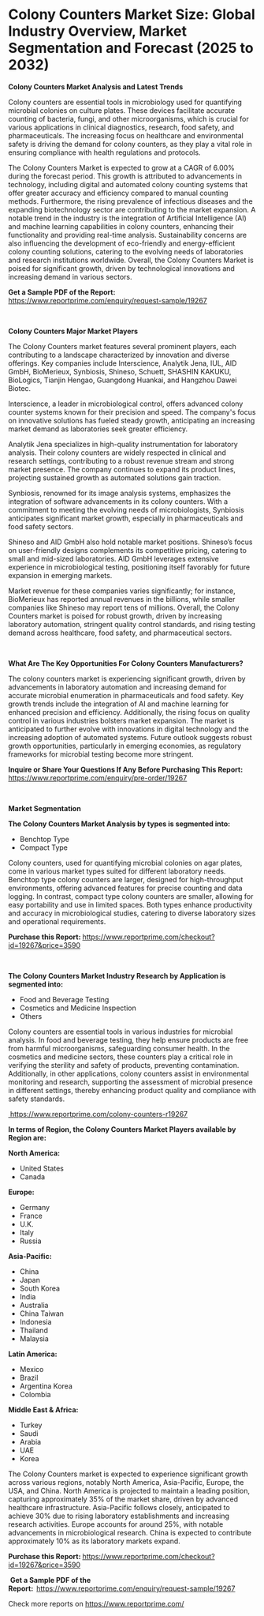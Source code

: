 <p><h1>Colony Counters Market Size: Global Industry Overview, Market Segmentation and Forecast (2025 to 2032)</h1></p><p><strong>Colony Counters Market Analysis and Latest Trends</strong></p>
<p><p>Colony counters are essential tools in microbiology used for quantifying microbial colonies on culture plates. These devices facilitate accurate counting of bacteria, fungi, and other microorganisms, which is crucial for various applications in clinical diagnostics, research, food safety, and pharmaceuticals. The increasing focus on healthcare and environmental safety is driving the demand for colony counters, as they play a vital role in ensuring compliance with health regulations and protocols.</p><p>The Colony Counters Market is expected to grow at a CAGR of 6.00% during the forecast period. This growth is attributed to advancements in technology, including digital and automated colony counting systems that offer greater accuracy and efficiency compared to manual counting methods. Furthermore, the rising prevalence of infectious diseases and the expanding biotechnology sector are contributing to the market expansion. A notable trend in the industry is the integration of Artificial Intelligence (AI) and machine learning capabilities in colony counters, enhancing their functionality and providing real-time analysis. Sustainability concerns are also influencing the development of eco-friendly and energy-efficient colony counting solutions, catering to the evolving needs of laboratories and research institutions worldwide. Overall, the Colony Counters Market is poised for significant growth, driven by technological innovations and increasing demand in various sectors.</p></p>
<p><strong>Get a Sample PDF of the Report:&nbsp;</strong> <a href="https://www.reportprime.com/enquiry/request-sample/19267?utm_campaign=1743&utm_medium=2&utm_source=Github&utm_content=ia&utm_term=19032025&utm_id=colony-counters">https://www.reportprime.com/enquiry/request-sample/19267</a></p>
<p>&nbsp;</p>
<p><strong>Colony Counters Major Market Players</strong></p>
<p><p>The Colony Counters market features several prominent players, each contributing to a landscape characterized by innovation and diverse offerings. Key companies include Interscience, Analytik Jena, IUL, AID GmbH, BioMerieux, Synbiosis, Shineso, Schuett, SHASHIN KAKUKU, BioLogics, Tianjin Hengao, Guangdong Huankai, and Hangzhou Dawei Biotec.</p><p>Interscience, a leader in microbiological control, offers advanced colony counter systems known for their precision and speed. The company's focus on innovative solutions has fueled steady growth, anticipating an increasing market demand as laboratories seek greater efficiency.</p><p>Analytik Jena specializes in high-quality instrumentation for laboratory analysis. Their colony counters are widely respected in clinical and research settings, contributing to a robust revenue stream and strong market presence. The company continues to expand its product lines, projecting sustained growth as automated solutions gain traction.</p><p>Synbiosis, renowned for its image analysis systems, emphasizes the integration of software advancements in its colony counters. With a commitment to meeting the evolving needs of microbiologists, Synbiosis anticipates significant market growth, especially in pharmaceuticals and food safety sectors.</p><p>Shineso and AID GmbH also hold notable market positions. Shineso’s focus on user-friendly designs complements its competitive pricing, catering to small and mid-sized laboratories. AID GmbH leverages extensive experience in microbiological testing, positioning itself favorably for future expansion in emerging markets.</p><p>Market revenue for these companies varies significantly; for instance, BioMerieux has reported annual revenues in the billions, while smaller companies like Shineso may report tens of millions. Overall, the Colony Counters market is poised for robust growth, driven by increasing laboratory automation, stringent quality control standards, and rising testing demand across healthcare, food safety, and pharmaceutical sectors.</p></p>
<p>&nbsp;</p>
<p><strong>What Are The Key Opportunities For Colony Counters Manufacturers?</strong></p>
<p><p>The colony counters market is experiencing significant growth, driven by advancements in laboratory automation and increasing demand for accurate microbial enumeration in pharmaceuticals and food safety. Key growth trends include the integration of AI and machine learning for enhanced precision and efficiency. Additionally, the rising focus on quality control in various industries bolsters market expansion. The market is anticipated to further evolve with innovations in digital technology and the increasing adoption of automated systems. Future outlook suggests robust growth opportunities, particularly in emerging economies, as regulatory frameworks for microbial testing become more stringent.</p></p>
<p><strong>Inquire or Share Your Questions If Any Before Purchasing This Report:</strong> <a href="https://www.reportprime.com/enquiry/pre-order/19267?utm_campaign=1743&utm_medium=2&utm_source=Github&utm_content=ia&utm_term=19032025&utm_id=colony-counters">https://www.reportprime.com/enquiry/pre-order/19267</a></p>
<p>&nbsp;</p>
<p><strong>Market Segmentation</strong></p>
<p><strong>The Colony Counters Market Analysis by types is segmented into:</strong></p>
<p><ul><li>Benchtop Type</li><li>Compact Type</li></ul></p>
<p><p>Colony counters, used for quantifying microbial colonies on agar plates, come in various market types suited for different laboratory needs. Benchtop type colony counters are larger, designed for high-throughput environments, offering advanced features for precise counting and data logging. In contrast, compact type colony counters are smaller, allowing for easy portability and use in limited spaces. Both types enhance productivity and accuracy in microbiological studies, catering to diverse laboratory sizes and operational requirements.</p></p>
<p><strong>Purchase this Report:&nbsp;</strong><a href="https://www.reportprime.com/checkout?id=19267&price=3590&utm_campaign=1743&utm_medium=2&utm_source=Github&utm_content=ia&utm_term=19032025&utm_id=colony-counters">https://www.reportprime.com/checkout?id=19267&price=3590</a></p>
<p>&nbsp;</p>
<p><strong>The Colony Counters Market Industry Research by Application is segmented into:</strong></p>
<p><ul><li>Food and Beverage Testing</li><li>Cosmetics and Medicine Inspection</li><li>Others</li></ul></p>
<p><p>Colony counters are essential tools in various industries for microbial analysis. In food and beverage testing, they help ensure products are free from harmful microorganisms, safeguarding consumer health. In the cosmetics and medicine sectors, these counters play a critical role in verifying the sterility and safety of products, preventing contamination. Additionally, in other applications, colony counters assist in environmental monitoring and research, supporting the assessment of microbial presence in different settings, thereby enhancing product quality and compliance with safety standards.</p></p>
<p><a href="https://www.reportprime.com/colony-counters-r19267?utm_campaign=1743&utm_medium=2&utm_source=Github&utm_content=ia&utm_term=19032025&utm_id=colony-counters">&nbsp;https://www.reportprime.com/colony-counters-r19267</a></p>
<p><strong>In terms of Region, the Colony Counters Market Players available by Region are:</strong></p>
<p>
    <p> <strong> North America: </strong>
        <ul>
            <li>United States</li>
            <li>Canada</li>
        </ul>
        </p> 
    <p> <strong> Europe: </strong>
        <ul>
            <li>Germany</li>
            <li>France</li>
            <li>U.K.</li>
            <li>Italy</li>
            <li>Russia</li>
        </ul>
        </p> 
    <p> <strong> Asia-Pacific: </strong>
        <ul>
            <li>China</li>
            <li>Japan</li>
            <li>South Korea</li>
            <li>India</li>
            <li>Australia</li>
            <li>China Taiwan</li>
            <li>Indonesia</li>
            <li>Thailand</li>
            <li>Malaysia</li>
        </ul>
        </p> 
    <p> <strong> Latin America: </strong>
        <ul>
            <li>Mexico</li>
            <li>Brazil</li>
            <li>Argentina Korea</li>
            <li>Colombia</li>
        </ul>
        </p> 
    <p> <strong> Middle East & Africa: </strong>
        <ul>
            <li>Turkey</li>
            <li>Saudi</li>
            <li>Arabia</li>
            <li>UAE</li>
            <li>Korea</li>
        </ul>
    </p>
    </p>
<p><p>The Colony Counters market is expected to experience significant growth across various regions, notably North America, Asia-Pacific, Europe, the USA, and China. North America is projected to maintain a leading position, capturing approximately 35% of the market share, driven by advanced healthcare infrastructure. Asia-Pacific follows closely, anticipated to achieve 30% due to rising laboratory establishments and increasing research activities. Europe accounts for around 25%, with notable advancements in microbiological research. China is expected to contribute approximately 10% as its laboratory markets expand.</p></p>
<p><strong>Purchase this Report: </strong><a href="https://www.reportprime.com/checkout?id=19267&price=3590&utm_campaign=1743&utm_medium=2&utm_source=Github&utm_content=ia&utm_term=19032025&utm_id=colony-counters">https://www.reportprime.com/checkout?id=19267&price=3590</a></p>
<p>&nbsp;<strong>Get a Sample PDF of the Report:&nbsp;&nbsp;</strong><a href="https://www.reportprime.com/enquiry/request-sample/19267?utm_campaign=1743&utm_medium=2&utm_source=Github&utm_content=ia&utm_term=19032025&utm_id=colony-counters">https://www.reportprime.com/enquiry/request-sample/19267</a></p>
<p><strong></strong></p>
<p>Check more reports on <a href="https://www.reportprime.com/?utm_campaign=1743&utm_medium=2&utm_source=Github&utm_content=ia&utm_term=19032025&utm_id=colony-counters">https://www.reportprime.com/</a></p>